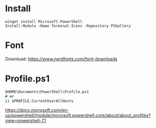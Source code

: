 # Install

```
winget install Microsoft.PowerShell
Install-Module -Name Terminal-Icons -Repository PSGallery
```

# Font

Download: https://www.nerdfonts.com/font-downloads

# Profile.ps1

```ps
$HOME\Documents\PowerShell\Profile.ps1
# or
ii $PROFILE.CurrentUserAllHosts
```

https://docs.microsoft.com/en-us/powershell/module/microsoft.powershell.core/about/about_profiles?view=powershell-7.1
